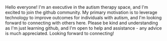 Hello everyone! I'm an executive in the autism therapy space, and I'm excited to join the github community. My primary motivation is to leverage technology to improve outcomes for individuals with autism, and I'm looking forward to connecting with others here. Please be kind and understanding as I'm just learning github, and I'm open to help and assistance - any advice is much appreciated. Looking forward to connecting!
